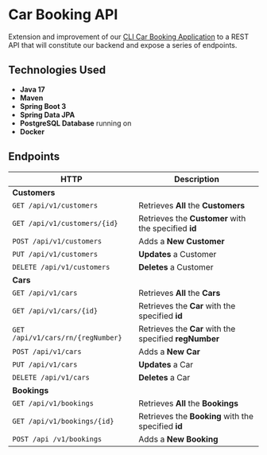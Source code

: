 # Car Booking API

Extension and improvement of our [CLI Car Booking Application](https://github.com/younnes-chebli/cli-car-booking-application) to a REST API that will constitute our backend and expose a series of endpoints.

## Technologies Used
* **Java 17**
* **Maven**
* **Spring Boot 3**
* **Spring Data JPA**
* **PostgreSQL Database** running on
* **Docker**

## Endpoints

| HTTP                                  | Description                                            |
|---------------------------------------|--------------------------------------------------------|
| **Customers**                         |                                                        |
| ```GET /api/v1/customers```           | Retrieves **All** the **Customers**                    |
| ```GET /api/v1/customers/{id}```      | Retrieves the **Customer** with the specified **id**   |
| ```POST /api/v1/customers```          | Adds a **New Customer**                                |
| ```PUT /api/v1/customers```           | **Updates** a Customer                                 |
| ```DELETE /api/v1/customers```        | **Deletes** a Customer                                 |
| **Cars**                              |
| ```GET /api/v1/cars```                | Retrieves **All** the **Cars**                         |
| ```GET /api/v1/cars/{id}```           | Retrieves the **Car** with the specified **id**        |
| ```GET /api/v1/cars/rn/{regNumber}``` | Retrieves the **Car** with the specified **regNumber** |
| ```POST /api/v1/cars```               | Adds a **New Car**                                     |
| ```PUT /api/v1/cars```                | **Updates** a Car                                      |
| ```DELETE /api/v1/cars```             | **Deletes** a Car                                      |
| **Bookings**                          |
| ```GET /api/v1/bookings```            | Retrieves **All** the **Bookings**                     |
| ```GET /api/v1/bookings/{id}```       | Retrieves the **Booking** with the specified **id**    |
| ```POST /api /v1/bookings```          | Adds a **New Booking**                                 |

